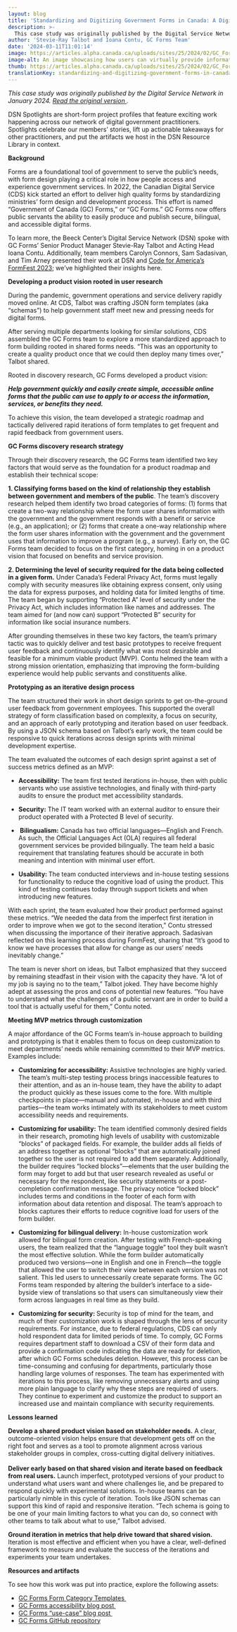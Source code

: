 ```yaml
---
layout: blog
title: 'Standardizing and Digitizing Government Forms in Canada: A Digital Service Network Spotlight'
description: >-
  This case study was originally published by the Digital Service Network in January 2024.
author: 'Stevie-Ray Talbot and Ioana Contu, GC Forms Team'
date: '2024-03-11T11:01:14'
image: https://articles.alpha.canada.ca/uploads/sites/25/2024/02/GC_Form_Impact_Post_EN.jpg
image-alt: An image showcasing how users can virtually provide information via GC forms, no coding required and privacy guaranteed.
thumb: https://articles.alpha.canada.ca/uploads/sites/25/2024/02/GC_Form_Impact_Post_EN.jpg
translationKey: standardizing-and-digitizing-government-forms-in-canada-a-digital-service-network-spotlight
---
```


<p><em>This case study was originally published by the Digital Service Network in January 2024. <a href="https://beeckcenter.georgetown.edu/wp-content/uploads/2024/01/DSN-Spotlight_GC-Forms_v3.pdf" target="_blank" rel="noreferrer noopener"> Read the original version </a>.&nbsp;&nbsp;</em></p>



<p>DSN Spotlights are short-form project profiles that feature exciting work happening across our network of digital government practitioners. Spotlights celebrate our members’ stories, lift up actionable takeaways for other practitioners, and put the artifacts we host in the DSN Resource Library in context.</p>



<p><strong>Background&nbsp;</strong></p>



<p>Forms are a foundational tool of government to serve the public’s needs, with form design playing a critical role in how people access and experience government services. In 2022, the Canadian Digital Service (CDS) kick started an effort to deliver high quality forms by standardizing ministries’ form design and development process. This effort is named “Government of Canada (GC) Forms,” or “GC Forms.” GC Forms now offers public servants the ability to easily produce and publish secure, bilingual, and accessible digital forms.&nbsp;</p>



<p>To learn more, the Beeck Center’s Digital Service Network (DSN) spoke with GC Forms’ Senior Product Manager Stevie-Ray Talbot and Acting Head Ioana Contu. Additionally, team members Carolyn Connors, Sam Sadasivan, and Tim Arney presented their work at DSN and <a href="https://beeckcenter.georgetown.edu/reforming-the-form-a-step-toward-more-effective-government/" target="_blank" rel="noreferrer noopener">Code for America’s FormFest 2023</a>; we’ve highlighted their insights here.&nbsp;</p>



<p><strong>Developing a product vision rooted in user research</strong>&nbsp;</p>



<p>During the pandemic, government operations and service delivery rapidly moved online. At CDS, Talbot was crafting JSON form templates (aka “schemas”) to help government staff meet new and pressing needs for digital forms.</p>



<p>After serving multiple departments looking for similar solutions, CDS assembled the GC Forms team to explore a more standardized approach to form building rooted in shared forms needs. “This was an opportunity to create a quality product once that we could then deploy many times over,” Talbot shared.&nbsp;</p>



<p>Rooted in discovery research, GC Forms developed a product vision:&nbsp;</p>



<p><strong><em>Help government quickly and easily create simple, accessible online forms that the public can use to apply to or access the information, services, or benefits they need.</em></strong>&nbsp;</p>



<p>To achieve this vision, the team developed a strategic roadmap and tactically delivered rapid iterations of form templates to get frequent and rapid feedback from government users.&nbsp;</p>



<p><strong>GC Forms discovery research strategy</strong>&nbsp;</p>



<p>Through their discovery research, the GC Forms team identified two key factors that would serve as the foundation for a product roadmap and establish their technical scope:&nbsp;</p>



<p><strong>1. Classifying forms based on the kind of relationship they establish between government and members of the public</strong>. The team’s discovery research helped them identify two broad categories of forms: (1) forms that create a two-way relationship where the form user shares information with the government and the government responds with a benefit or service (e.g., an application); or (2) forms that create a one-way relationship where the form user shares information with the government and the government uses that information to improve a program (e.g., a survey). Early on, the GC Forms team decided to focus on the first category, homing in on a product vision that focused on benefits and service provision.&nbsp;</p>



<p><strong>2. Determining the level of security required for the data being collected in a given form.</strong> Under Canada’s Federal Privacy Act, forms must legally comply with security measures like obtaining express consent, only using the data for express purposes, and holding data for limited lengths of time. The team began by supporting “Protected A” level of security under the Privacy Act, which includes information like names and addresses. The team aimed for (and now can) support “Protected B” security for information like social insurance numbers.&nbsp;</p>



<p>After grounding themselves in these two key factors, the team’s primary tactic was to quickly deliver and test basic prototypes to receive frequent user feedback and continuously identify what was most desirable and feasible for a minimum viable product (MVP). Contu helmed the team with a strong mission orientation, emphasizing that improving the form-building experience would help public servants and constituents alike.</p>



<p><strong>Prototyping as an iterative design process</strong>&nbsp;</p>



<p>The team structured their work in short design sprints to get on-the-ground user feedback from government employees. This supported the overall strategy of form classification based on complexity, a focus on security, and an approach of early prototyping and iteration based on user feedback. By using a JSON schema based on Talbot’s early work, the team could be responsive to quick iterations across design sprints with minimal development expertise.&nbsp;</p>



<p>The team evaluated the outcomes of each design sprint against a set of success metrics defined as an MVP:&nbsp;</p>



<ul>
<li><strong>Accessibility:</strong> The team first tested iterations in-house, then with public servants who use assistive technologies, and finally with third-party audits to ensure the product met accessibility standards.</li>
</ul>



<ul>
<li><strong>Security:</strong> The IT team worked with an external auditor to ensure their product operated with a Protected B level of security.</li>
</ul>



<ul>
<li><strong>&nbsp;Bilingualism:</strong> Canada has two official languages—English and French. As such, the Official Languages Act (OLA) requires all federal government services be provided bilingually. The team held a basic requirement that translating features should be accurate in both meaning and intention with minimal user effort.&nbsp;</li>
</ul>



<ul>
<li><strong>Usability: </strong>The team conducted interviews and in-house testing sessions for functionality to reduce the cognitive load of using the product. This kind of testing continues today through support tickets and when introducing new features.&nbsp;</li>
</ul>



<p>With each sprint, the team evaluated how their product performed against these metrics. “We needed the data from the imperfect first iteration in order to improve when we got to the second iteration,” Contu stressed when discussing the importance of their iterative approach. Sadasivan reflected on this learning process during FormFest, sharing that “It’s good to know we have processes that allow for change as our users’ needs inevitably change.”&nbsp;</p>



<p>The team is never short on ideas, but Talbot emphasized that they succeed by remaining steadfast in their vision with the capacity they have. “A lot of my job is saying no to the team,” Talbot joked. They have become highly adept at assessing the pros and cons of potential new features. “You have to understand what the challenges of a public servant are in order to build a tool that is actually useful for them,” Contu noted.&nbsp;</p>



<p><strong>Meeting MVP metrics through customization</strong>&nbsp;</p>



<p>A major affordance of the GC Forms team’s in-house approach to building and prototyping is that it enables them to focus on deep customization to meet departments’ needs while remaining committed to their MVP metrics. Examples include:</p>



<ul>
<li><strong>Customizing for accessibility:</strong> Assistive technologies are highly varied. The team’s multi-step testing process brings inaccessible features to their attention, and as an in-house team, they have the ability to adapt the product quickly as these issues come to the fore. With multiple checkpoints in place—manual and automated, in-house and with third parties—the team works intimately with its stakeholders to meet custom accessibility needs and requirements.&nbsp;</li>
</ul>



<ul>
<li><strong>Customizing for usability:</strong> The team identified commonly desired fields in their research, promoting high levels of usability with customizable “blocks” of packaged fields. For example, the builder adds all fields of an address together as optional “blocks” that are automatically joined together so the user is not required to add them separately. Additionally, the builder requires “locked blocks”—elements that the user building the form may forget to add but that user research revealed as useful or necessary for the respondent, like security statements or a post-completion confirmation message. The privacy notice “locked block” includes terms and conditions in the footer of each form with information about data retention and disposal. The team’s approach to blocks captures their efforts to reduce cognitive load for users of the form builder.&nbsp;</li>
</ul>



<ul>
<li><strong>Customizing for bilingual delivery:</strong> In-house customization work allowed for bilingual form creation. After testing with French-speaking users, the team realized that the “language toggle” tool they built wasn’t the most effective solution. While the form builder automatically produced two versions—one in English and one in French—the toggle that allowed the user to switch their view between each version was not salient. This led users to unnecessarily create separate forms. The GC Forms team responded by altering the builder’s interface to a side-byside view of translations so that users can simultaneously view their form across languages in real time as they build.&nbsp;</li>
</ul>



<ul>
<li><strong>Customizing for security: </strong>Security is top of mind for the team, and much of their customization work is shaped through the lens of security requirements. For instance, due to federal regulations, CDS can only hold respondent data for limited periods of time. To comply, GC Forms requires department staff to download a CSV of their form data and provide a confirmation code indicating the data are ready for deletion, after which GC Forms schedules deletion. However, this process can be time-consuming and confusing for departments, particularly those handling large volumes of responses. The team has experimented with iterations to this process, like removing unnecessary alerts and using more plain language to clarify why these steps are required of users. They continue to experiment and customize the product to support an increased use and maintain compliance with security requirements.</li>
</ul>



<p><strong>Lessons learned&nbsp;</strong></p>



<p><strong>Develop a shared product vision based on stakeholder needs.</strong> A clear, outcome-oriented vision helps ensure that development gets off on the right foot and serves as a tool to promote alignment across various stakeholder groups in complex, cross-cutting digital delivery initiatives.&nbsp;<br><br><strong>Deliver early based on that shared vision and iterate based on feedback from real users.</strong> Launch imperfect, prototyped versions of your product to understand what users want and where challenges lie, and be prepared to respond quickly with experimental solutions. In-house teams can be particularly nimble in this cycle of iteration. Tools like JSON schemas can support this kind of rapid and responsive iteration. “Tech schema is going to be one of your main limiting factors to what you can do, so connect with other teams to talk about what to use,” Talbot advised.&nbsp;</p>



<p><strong>Ground iteration in metrics that help drive toward that shared vision. </strong>Iteration is most effective and efficient when you have a clear, well-defined framework to measure and evaluate the success of the iterations and experiments your team undertakes.</p>



<p><strong>Resources and artifacts</strong>&nbsp;</p>



<p>To see how this work was put into practice, explore the following assets:&nbsp;</p>



<ul>
<li><a href="https://articles.alpha.canada.ca/forms-formulaires/fr/modeles/" target="_blank" rel="noreferrer noopener">GC Forms Form Category Templates </a></li>



<li><a href="https://digital.canada.ca/2023/02/16/how-were-building-gc-forms-our-4-accessible-approaches/" target="_blank" rel="noreferrer noopener">GC Forms accessibility blog post </a></li>



<li><a href="https://digital.canada.ca/2023/06/29/how-gc-forms-can-help-collect-data-for-public-services/" target="_blank" rel="noreferrer noopener">GC Forms “use-case” blog post </a></li>



<li><a href="https://github.com/cds-snc/platform-forms-client" target="_blank" rel="noreferrer noopener">GC Forms GitHub repository</a></li>
</ul>


